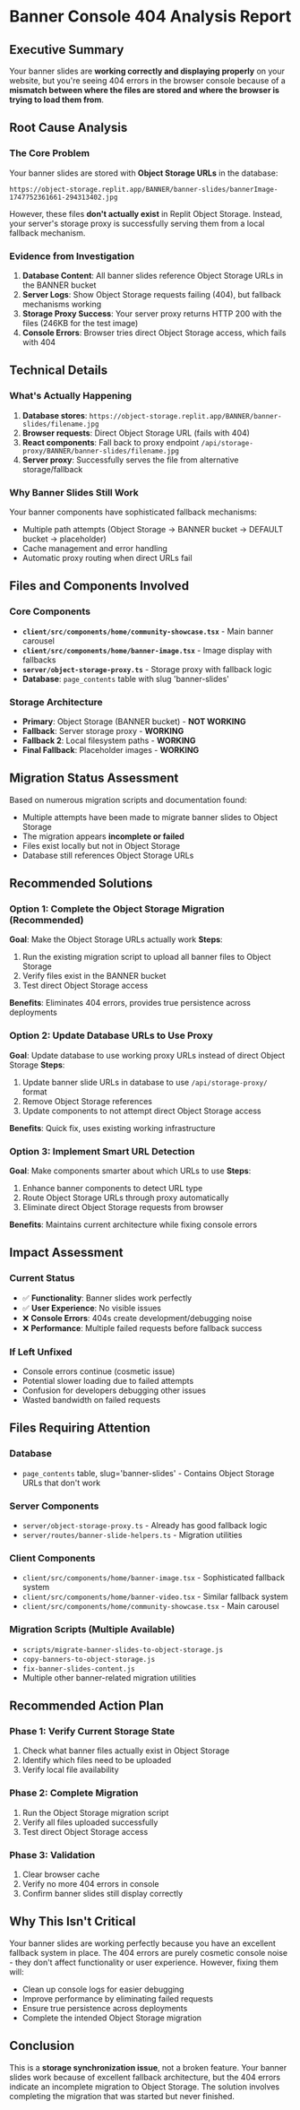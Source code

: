 # Banner Console 404 Analysis Report

## Executive Summary

Your banner slides are **working correctly and displaying properly** on your website, but you're seeing 404 errors in the browser console because of a **mismatch between where the files are stored and where the browser is trying to load them from**.

## Root Cause Analysis

### The Core Problem
Your banner slides are stored with **Object Storage URLs** in the database:
```
https://object-storage.replit.app/BANNER/banner-slides/bannerImage-1747752361661-294313402.jpg
```

However, these files **don't actually exist** in Replit Object Storage. Instead, your server's storage proxy is successfully serving them from a local fallback mechanism.

### Evidence from Investigation

1. **Database Content**: All banner slides reference Object Storage URLs in the BANNER bucket
2. **Server Logs**: Show Object Storage requests failing (404), but fallback mechanisms working
3. **Storage Proxy Success**: Your server proxy returns HTTP 200 with the files (246KB for the test image)
4. **Console Errors**: Browser tries direct Object Storage access, which fails with 404

## Technical Details

### What's Actually Happening
1. **Database stores**: `https://object-storage.replit.app/BANNER/banner-slides/filename.jpg`
2. **Browser requests**: Direct Object Storage URL (fails with 404)
3. **React components**: Fall back to proxy endpoint `/api/storage-proxy/BANNER/banner-slides/filename.jpg`
4. **Server proxy**: Successfully serves the file from alternative storage/fallback

### Why Banner Slides Still Work
Your banner components have sophisticated fallback mechanisms:
- Multiple path attempts (Object Storage → BANNER bucket → DEFAULT bucket → placeholder)
- Cache management and error handling
- Automatic proxy routing when direct URLs fail

## Files and Components Involved

### Core Components
- **`client/src/components/home/community-showcase.tsx`** - Main banner carousel
- **`client/src/components/home/banner-image.tsx`** - Image display with fallbacks
- **`server/object-storage-proxy.ts`** - Storage proxy with fallback logic
- **Database**: `page_contents` table with slug 'banner-slides'

### Storage Architecture
- **Primary**: Object Storage (BANNER bucket) - **NOT WORKING**
- **Fallback**: Server storage proxy - **WORKING**
- **Fallback 2**: Local filesystem paths - **WORKING**
- **Final Fallback**: Placeholder images - **WORKING**

## Migration Status Assessment

Based on numerous migration scripts and documentation found:
- Multiple attempts have been made to migrate banner slides to Object Storage
- The migration appears **incomplete or failed**
- Files exist locally but not in Object Storage
- Database still references Object Storage URLs

## Recommended Solutions

### Option 1: Complete the Object Storage Migration (Recommended)
**Goal**: Make the Object Storage URLs actually work
**Steps**:
1. Run the existing migration script to upload all banner files to Object Storage
2. Verify files exist in the BANNER bucket
3. Test direct Object Storage access

**Benefits**: Eliminates 404 errors, provides true persistence across deployments

### Option 2: Update Database URLs to Use Proxy
**Goal**: Update database to use working proxy URLs instead of direct Object Storage
**Steps**:
1. Update banner slide URLs in database to use `/api/storage-proxy/` format
2. Remove Object Storage references
3. Update components to not attempt direct Object Storage access

**Benefits**: Quick fix, uses existing working infrastructure

### Option 3: Implement Smart URL Detection
**Goal**: Make components smarter about which URLs to use
**Steps**:
1. Enhance banner components to detect URL type
2. Route Object Storage URLs through proxy automatically
3. Eliminate direct Object Storage requests from browser

**Benefits**: Maintains current architecture while fixing console errors

## Impact Assessment

### Current Status
- ✅ **Functionality**: Banner slides work perfectly
- ✅ **User Experience**: No visible issues
- ❌ **Console Errors**: 404s create development/debugging noise
- ❌ **Performance**: Multiple failed requests before fallback success

### If Left Unfixed
- Console errors continue (cosmetic issue)
- Potential slower loading due to failed attempts
- Confusion for developers debugging other issues
- Wasted bandwidth on failed requests

## Files Requiring Attention

### Database
- `page_contents` table, slug='banner-slides' - Contains Object Storage URLs that don't work

### Server Components
- `server/object-storage-proxy.ts` - Already has good fallback logic
- `server/routes/banner-slide-helpers.ts` - Migration utilities

### Client Components
- `client/src/components/home/banner-image.tsx` - Sophisticated fallback system
- `client/src/components/home/banner-video.tsx` - Similar fallback system
- `client/src/components/home/community-showcase.tsx` - Main carousel

### Migration Scripts (Multiple Available)
- `scripts/migrate-banner-slides-to-object-storage.js`
- `copy-banners-to-object-storage.js`
- `fix-banner-slides-content.js`
- Multiple other banner-related migration utilities

## Recommended Action Plan

### Phase 1: Verify Current Storage State
1. Check what banner files actually exist in Object Storage
2. Identify which files need to be uploaded
3. Verify local file availability

### Phase 2: Complete Migration
1. Run the Object Storage migration script
2. Verify all files uploaded successfully
3. Test direct Object Storage access

### Phase 3: Validation
1. Clear browser cache
2. Verify no more 404 errors in console
3. Confirm banner slides still display correctly

## Why This Isn't Critical

Your banner slides are working perfectly because you have an excellent fallback system in place. The 404 errors are purely cosmetic console noise - they don't affect functionality or user experience. However, fixing them will:
- Clean up console logs for easier debugging
- Improve performance by eliminating failed requests
- Ensure true persistence across deployments
- Complete the intended Object Storage migration

## Conclusion

This is a **storage synchronization issue**, not a broken feature. Your banner slides work because of excellent fallback architecture, but the 404 errors indicate an incomplete migration to Object Storage. The solution involves completing the migration that was started but never finished.